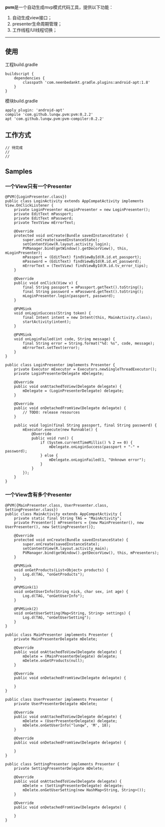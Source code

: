 **pvm**是一个自动生成mvp模式代码工具，提供以下功能：

1. 自动生成view接口；
2. presenter生命周期管理；
3. 工作线程/UI线程切换；

---
## 使用
工程build.gradle

	buildscript {
	    dependencies {
	        classpath 'com.neenbedankt.gradle.plugins:android-apt:1.8'
	    }
	}

模块build.gradle

	apply plugin: 'android-apt'
    compile 'com.github.lunqw.pvm:pvm:0.2.2'
    apt 'com.github.lunqw.pvm:pvm-compiler:0.2.2'

## 工作方式
	// 待完成
	//
	//

## Samples
### 一个View只有一个Presenter
	@PVM({LoginPresenter.class})
	public class LoginActivity extends AppCompatActivity implements View.OnClickListener {
	    private LoginPresenter mLoginPresenter = new LoginPresenter();
	    private EditText mPassport;
	    private EditText mPassword;
	    private TextView mErrorText;
	
	    @Override
	    protected void onCreate(Bundle savedInstanceState) {
	        super.onCreate(savedInstanceState);
	        setContentView(R.layout.activity_login);
	        PVManager.bind(getWindow().getDecorView(), this, mLoginPresenter);
	        mPassport = (EditText) findViewById(R.id.et_passport);
	        mPassword = (EditText) findViewById(R.id.et_password);
	        mErrorText = (TextView) findViewById(R.id.tv_error_tips);
	    }
	
	    @Override
	    public void onClick(View v) {
	        final String passport = mPassport.getText().toString();
	        final String password = mPassword.getText().toString();
	        mLoginPresenter.login(passport, password);
	    }
	
	    @PVMSink
	    void onLoginSuccess(String token) {
	        final Intent intent = new Intent(this, MainActivity.class);
	        startActivity(intent);
	    }
	
	    @PVMSink
	    void onLoginFailed(int code, String message) {
	        final String error = String.format("%d: %s", code, message);
	        mErrorText.setText(error);
	    }
	}

	public class LoginPresenter implements Presenter {
	    private Executor mExecutor = Executors.newSingleThreadExecutor();
	    private LoginPresenterDelegate mDelegate;
	
	    @Override
	    public void onAttachedToView(Delegate delegate) {
	        mDelegate = (LoginPresenterDelegate) delegate;
	    }
	
	    @Override
	    public void onDetachedFromView(Delegate delegate) {
	        // TODO: release resources
	    }
	
	    public void login(final String passport, final String password) {
	        mExecutor.execute(new Runnable() {
	            @Override
	            public void run() {
	                if (System.currentTimeMillis() % 2 == 0) {
	                    mDelegate.onLoginSuccess(passport + "-" + password);
	                } else {
	                    mDelegate.onLoginFailed(1, "Unknown error");
	                }
	            }
	        });
	    }
	}

### 一个View含有多个Presenter

	@PVM({MainPresenter.class, UserPresenter.class, SettingPresenter.class})
	public class MainActivity extends AppCompatActivity {
	    private static final String TAG = "MainActivity";
	    private Presenter[] mPresenters = {new MainPresenter(), new UserPresenter(), new SettingPresenter()};
	
	    @Override
	    protected void onCreate(Bundle savedInstanceState) {
	        super.onCreate(savedInstanceState);
	        setContentView(R.layout.activity_main);
	        PVManager.bind(getWindow().getDecorView(), this, mPresenters);
	    }
	
	    @PVMSink
	    void onGetProducts(List<Object> products) {
	        Log.d(TAG, "onGetProducts");
	    }
	
	    @PVMSink(1)
	    void onGetUserInfo(String nick, char sex, int age) {
	        Log.d(TAG, "onGetUserInfo");
	    }
	
	    @PVMSink(2)
	    void onGetUserSetting(Map<String, String> settings) {
	        Log.d(TAG, "onGetUserSetting");
	    }
	}
	
	public class MainPresenter implements Presenter {
	    private MainPresenterDelegate mDelete;
	
	    @Override
	    public void onAttachedToView(Delegate delegate) {
	        mDelete = (MainPresenterDelegate) delegate;
	        mDelete.onGetProducts(null);
	    }
	
	    @Override
	    public void onDetachedFromView(Delegate delegate) {
	
	    }
	}
	
	public class UserPresenter implements Presenter {
	    private UserPresenterDelegate mDelete;
	
	    @Override
	    public void onAttachedToView(Delegate delegate) {
	        mDelete = (UserPresenterDelegate) delegate;
	        mDelete.onGetUserInfo("lunqw", 'M', 18);
	    }
	
	    @Override
	    public void onDetachedFromView(Delegate delegate) {
	
	    }
	}
	
	public class SettingPresenter implements Presenter {
	    private SettingPresenterDelegate mDelete;
	
	    @Override
	    public void onAttachedToView(Delegate delegate) {
	        mDelete = (SettingPresenterDelegate) delegate;
	        mDelete.onGetUserSetting(new HashMap<String, String>());
	    }
	
	    @Override
	    public void onDetachedFromView(Delegate delegate) {
	
	    }
	}